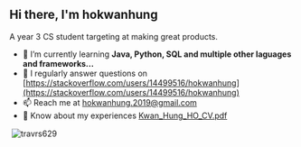 <h2>Hi there, I'm hokwanhung</h1>

A year 3 CS student targeting at making great products.
- 🌱 I’m currently learning **Java, Python, SQL and multiple other laguages and frameworks...**
- 📝 I regularly answer questions on [https://stackoverflow.com/users/14499516/hokwanhung](https://stackoverflow.com/users/14499516/hokwanhung)
- 📫 Reach me at hokwanhung.2019@gmail.com
- 📄 Know about my experiences [Kwan_Hung_HO_CV.pdf](https://github.com/travrs629/travrs629/raw/main/Kwan_Hung_HO_CV.pdf)
  
<p>&nbsp;<img align="center" src="https://github-readme-stats.vercel.app/api?username=travrs629&show_icons=true&cache_seconds=500&locale=en" alt="travrs629" /></p>
